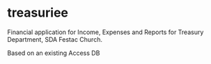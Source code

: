 # treasuriee
Financial application for Income, Expenses and Reports for Treasury Department, SDA Festac Church.

Based on an existing Access DB 

